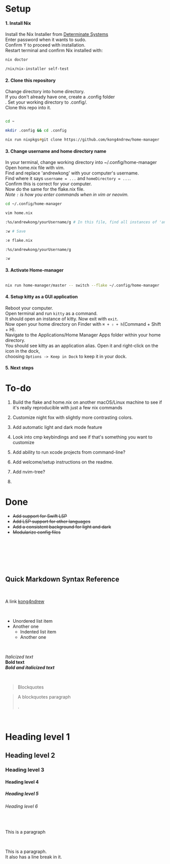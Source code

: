 # Setup

#### 1. Install Nix

Install the Nix Installer from [Determinate Systems](https://https://zero-to-nix.com/start/install)<br>
Enter password when it wants to sudo.<br>
Confirm Y to proceed with installation.<br>
Restart terminal and confirm Nix installed with:<br>

```zsh
nix doctor

/nix/nix-installer self-test
```

#### 2. Clone this repository

Change directory into home directory.<br>
If you don't already have one, create a .config folder<br>.
Set your working directory to .config/.<br>
Clone this repo into it.

```zsh

cd ~

mkdir .config && cd .config

nix run nixpkgs#git clone https://github.com/kong4ndrew/home-manager

```

#### 3. Change username and home directory name

In your terminal, change working directory into ~/.config/home-manager<br>
Open home.nix file with vim.<br>
Find and replace 'andrewkong' with your computer's username.<br>
Find where it says `username = ...` and `homeDirectory = ...`.<br>
Confirm this is correct for your computer.<br>
Now do the same for the flake.nix file.<br>
*Note `:` is how you enter commands when in vim or neovim.*

```bash
cd ~/.config/home-manager

vim home.nix

:%s/andrewkong/yourUsername/g # In this file, find all instances of 'andrewkong' and replace it with 'yourUsername'.

:w # Save

:e flake.nix

:%s/andrewkong/yourUsername/g 

:w

```

#### 3. Activate Home-manager

```zsh

nix run home-manager/master -- switch --flake ~/.config/home-manager

```

#### 4. Setup kitty as a GUI application

Reboot your computer.<br>
Open terminal and run `kitty` as a command.<br>
It should open an instance of kitty. Now exit with `exit`.<br>
Now open your home directory on Finder with `⌘ + ⇧ + h`(Command + Shift + H).<br>
Navigate to the Applications/Home Manager Apps folder within your home directory.<br>
You should see kitty as an application alias. Open it and right-click on the icon in the dock,<br>
    choosing `Options -> Keep in Dock` to keep it in your dock.

#### 5. Next steps


# To-do

 1. Build the flake and home.nix on another macOS/Linux machine to see if it's really reproducible with just a few nix commands

 2. Customize night fox with slightly more contrasting colors.

 3. Add automatic light and dark mode feature
  
 4. Look into cmp keybindings and see if that's something you want to customize

 5. Add ability to run xcode projects from command-line?

 6. Add welcome/setup instructions on the readme.

 7. Add nvim-tree?

 8. 

# Done

- ~~Add support for Swift LSP~~
- ~~Add LSP support for other languages~~
- ~~Add a consistent background for light and dark~~
- ~~Modularize config files~~
<br>
<br>
<br>
<br>
<br>

## Quick Markdown Syntax Reference

<br>

A link [kong4ndrew](https://github.com/kong4ndrew/config)

<br>

- Unordered list item
- Another one
    - Indented list item
    - Another one

<br>

*Italicized text* <br>
**Bold text** <br>
***Bold and italicized text*** <br>

<br>

> Blockquotes

> A blockquotes paragraph
>
> .

<br>

# Heading level 1
## Heading level 2
### Heading level 3
#### Heading level 4
##### Heading level 5
###### Heading level 6

<br>

<p>This is a paragraph
</p>

<br>


<p>This is a paragraph.<br> It also has a line break in it.</p>

